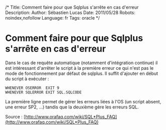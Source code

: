 /*
Title: Comment faire pour que Sqlplus s'arrête en cas d'erreur
Description: 
Author: Sébastien Lucas
Date: 2011/05/28
Robots: noindex,nofollow
Language: fr
Tags: oracle
*/
# Comment faire pour que Sqlplus s'arrête en cas d'erreur

Dans le cas de requête automatique (notamment d'intégration continue) il est intéressant d'arrêter le script à la première erreur ce qui n'est pas le mode de fonctionnement par défaut de sqlplus. Il suffit d'ajouter en début du script à exécuter :
```
WHENEVER OSERROR  EXIT 9
WHENEVER SQLERROR EXIT SQL.SQLCODE
```

La première ligne permet de gérer les erreurs liées à l'OS (un script absent, une erreur SP2, ...) tandis que la deuxième gère les erreurs SQL.

Source : [http://www.orafaq.com/wiki/SQL*Plus_FAQ](http://www.orafaq.com/wiki/SQL*Plus_FAQ)





